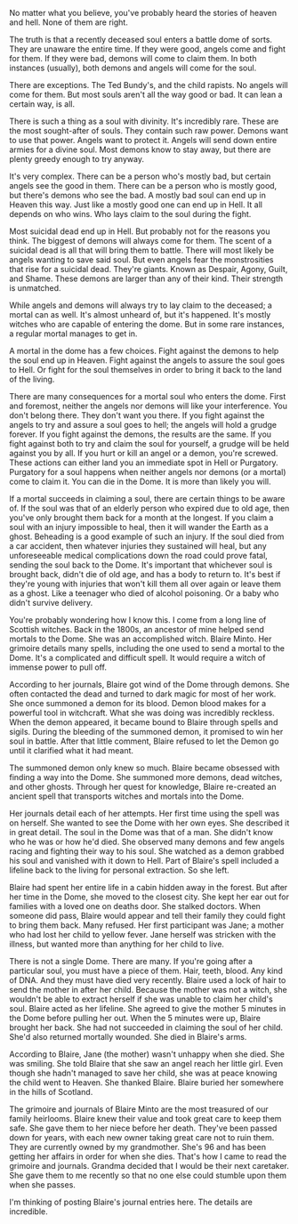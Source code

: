 No matter what you believe, you've probably heard the stories of heaven and hell. None of them are right. 



The truth is that a recently deceased soul enters a battle dome of sorts. They are unaware the entire time. If they were good, angels come and fight for them. If they were bad, demons will come to claim them. In both instances (usually), both demons and angels will come for the soul. 



There are exceptions. The Ted Bundy's, and the child rapists. No angels will come for them. But most souls aren't all the way good or bad. It can lean a certain way, is all. 



There is such a thing as a soul with divinity. It's incredibly rare. These are the most sought-after of souls. They contain such raw power. Demons want to use that power. Angels want to protect it. Angels will send down entire armies for a divine soul. Most demons know to stay away, but there are plenty greedy enough to try anyway. 




It's very complex. There can be a person who's mostly bad, but certain angels see the good in them. There can be a person who is mostly good, but there's demons who see the bad. A mostly bad soul can end up in Heaven this way. Just like a mostly good one can end up in Hell. It all depends on who wins. Who lays claim to the soul during the fight. 



Most suicidal dead end up in Hell. But probably not for the reasons you think. The biggest of demons will always come for them. The scent of a suicidal dead is all that will bring them to battle. There will most likely be angels wanting to save said soul. But even angels fear the monstrosities that rise for a suicidal dead. They're giants. Known as Despair, Agony, Guilt, and Shame. These demons are larger than any of their kind. Their strength is unmatched. 



While angels and demons will always try to lay claim to the deceased; a mortal can as well. It's almost unheard of, but it's happened. It's mostly witches who are capable of entering the dome. But in some rare instances, a regular mortal manages to get in. 




A mortal in the dome has a few choices. Fight against the demons to help the soul end up in Heaven. Fight against the angels to assure the soul goes to Hell. Or fight for the soul themselves in order to bring it back to the land of the living. 




There are many consequences for a mortal soul who enters the dome. First and foremost, neither the angels nor demons will like your interference. You don't belong there. They don't want you there. If you fight against the angels to try and assure a soul goes to hell; the angels will hold a grudge forever. If you fight against the demons, the results are the same. If you fight against both to try and claim the soul for yourself, a grudge will be held against you by all. If you hurt or kill an angel or a demon, you're screwed. These actions can either land you an immediate spot in Hell or Purgatory. Purgatory for a soul happens when neither angels nor demons (or a mortal) come to claim it. You can die in the Dome. It is more than likely you will. 





If a mortal succeeds in claiming a soul, there are certain things to be aware of. If the soul was that of an elderly person who expired due to old age, then you've only brought them back for a month at the longest. If you claim a soul with an injury impossible to heal, then it will wander the Earth as a ghost. Beheading is a good example of such an injury. If the soul died from a car accident, then whatever injuries they sustained will heal, but any unforeseeable medical complications down the road could prove fatal, sending the soul back to the Dome. It's important that whichever soul is brought back, didn't die of old age, and has a body to return to. It's best if they're young with injuries that won't kill them all over again or leave them as a ghost. Like a teenager who died of alcohol poisoning. Or a baby who didn't survive delivery. 




You're probably wondering how I know this. I come from a long line of Scottish witches. Back in the 1800s, an ancestor of mine helped send mortals to the Dome. She was an accomplished witch. Blaire Minto. Her grimoire details many spells, including the one used to send a mortal to the Dome. It's a complicated and difficult spell. It would require a witch of immense power to pull off. 



According to her journals, Blaire got wind of the Dome through demons. She often contacted the dead and turned to dark magic for most of her work. She once summoned a demon for its blood. Demon blood makes for a powerful tool in witchcraft. What she was doing was incredibly reckless. When the demon appeared, it became bound to Blaire through spells and sigils. During the bleeding of the summoned demon, it promised to win her soul in battle. After that little comment, Blaire refused to let the Demon go until it clarified what it had meant.




The summoned demon only knew so much. Blaire became obsessed with finding a way into the Dome. She summoned more demons, dead witches, and other ghosts. Through her quest for knowledge, Blaire re-created an ancient spell that transports witches and mortals into the Dome.  




Her journals detail each of her attempts. Her first time using the spell was on herself. She wanted to see the Dome with her own eyes. She described it in great detail. The soul in the Dome was that of a man. She didn't know who he was or how he'd died. She observed many demons and few angels racing and fighting their way to his soul. She watched as a demon grabbed his soul and vanished with it down to Hell. Part of Blaire's spell included a lifeline back to the living for personal extraction. So she left. 





Blaire had spent her entire life in a cabin hidden away in the forest. But after her time in the Dome, she moved to the closest city. She kept her ear out for families with a loved one on deaths door. She stalked doctors. When someone did pass, Blaire would appear and tell their family they could fight to bring them back. Many refused. Her first participant was Jane; a mother who had lost her child to yellow fever. Jane herself was stricken with the illness, but wanted more than anything for her child to live. 




There is not a single Dome. There are many. If you're going after a particular soul, you must have a piece of them. Hair, teeth, blood. Any kind of DNA. And they must have died very recently. Blaire used a lock of hair to send the mother in after her child. Because the mother was not a witch, she wouldn't be able to extract herself if she was unable to claim her child's soul. Blaire acted as her lifeline. She agreed to give the mother 5 minutes in the Dome before pulling her out. When the 5 minutes were up, Blaire brought her back. She had not succeeded in claiming the soul of her child. She'd also returned mortally wounded. She died in Blaire's arms. 




According to Blaire, Jane (the mother) wasn't unhappy when she died. She was smiling. She told Blaire that she saw an angel reach her little girl. Even though she hadn't managed to save her child, she was at peace knowing the child went to Heaven. She thanked Blaire. Blaire buried her somewhere in the hills of Scotland. 
  



The grimoire and journals of Blaire Minto are the most treasured of our family heirlooms. Blaire knew their value and took great care to keep them safe. She gave them to her niece before her death. They've been passed down for years, with each new owner taking great care not to ruin them. They are currently owned by my grandmother. She's 96 and has been getting her affairs in order for when she dies. That's how I came to read the grimoire and journals. Grandma decided that I would be their next caretaker. She gave them to me recently so that no one else could stumble upon them when she passes. 



I'm thinking of posting Blaire's journal entries here. The details are incredible.